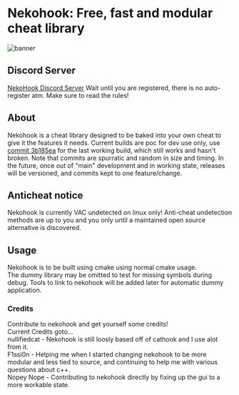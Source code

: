 
# Nekohook: Free, fast and modular cheat library
![banner](https://cdn.discordapp.com/attachments/371237920545439745/403928612887068692/nekohook-banner.png)

## Discord Server
[NekoHook Discord Server](https://discord.gg/j79gscm)
Wait until you are registered, there is no auto-register atm. Make sure to read the rules!

## About
Nekohook is a cheat library designed to be baked into your own cheat to give it the features it needs.
Current builds are poc for dev use only, use [commit 3b185ea](https://github.com/oneechanhax/nekohook/commit/3b185ea50a578a3029a33aeab4e191e91a8e539c) for the last working build, which still works and hasn't broken.
Note that commits are spurratic and random in size and timing. In the future, once out of "main" development and in working state, releases will be versioned, and commits kept to one feature/change.

## Anticheat notice
Nekohook is currently VAC undetected on linux only!
Anti-cheat undetection methods are up to you and you only until a maintained open source alternative is discovered.

## Usage
Nekohook is to be built using cmake using normal cmake usage.   
The dummy library may be omitted to test for missing symbols during debug.
Tools to link to nekohook will be added later for automatic dummy application.

### Credits
Contribute to nekohook and get yourself some credits!   
Current Credits goto...   
nullifiedcat - Nekohook is still loosly based off of cathook and I use alot from it.    
F1ssi0n - Helping me when I started changing nekohook to be more modular and less tied to source, and continuing to help me with various questions about c++.    
Nopey Nope - Contributing to nekohook directly by fixing up the gui to a more workable state.   
